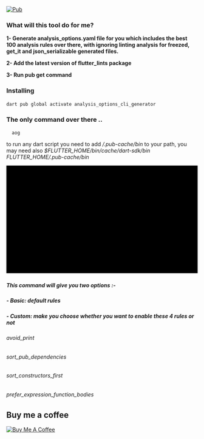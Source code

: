 [![Pub](https://img.shields.io/pub/v/fab_circular_menu.svg)](https://pub.dev/packages/analysis_options_cli_generator)

### What will this tool do for me?

**1- Generate analysis_options.yaml file for you which includes the best 100 analysis rules over there, with
ignoring linting analysis for freezed, get_it and json_serializable generated files.**

**2- Add the latest version of flutter_lints package** 

**3- Run pub get command**
### Installing
```shell
dart pub global activate analysis_options_cli_generator
```
### The only command over there ..
```shell
  aog
```
to run any dart script you need to add _/.pub-cache/bin_ to your path, you may need also _$FLUTTER_HOME/bin/cache/dart-sdk/bin_ _FLUTTER_HOME/.pub-cache/bin_

![alt text](https://github.com/MoGaaber/analysis_options_cli_generator/blob/master/assets/sample.gif?raw=true)

##### This command will give you two options :-
##### - _Basic_: default rules
##### - _Custom_: make you choose whether you want to enable these 4 rules or not
###### avoid_print
###### sort_pub_dependencies
###### sort_constructors_first
###### prefer_expression_function_bodies

## Buy me a coffee


<a href="https://www.buymeacoffee.com/mogaber" target="_blank"><img src="https://www.buymeacoffee.com/assets/img/custom_images/orange_img.png" alt="Buy Me A Coffee" style="height: auto !important;width: auto !important;" ></a>

